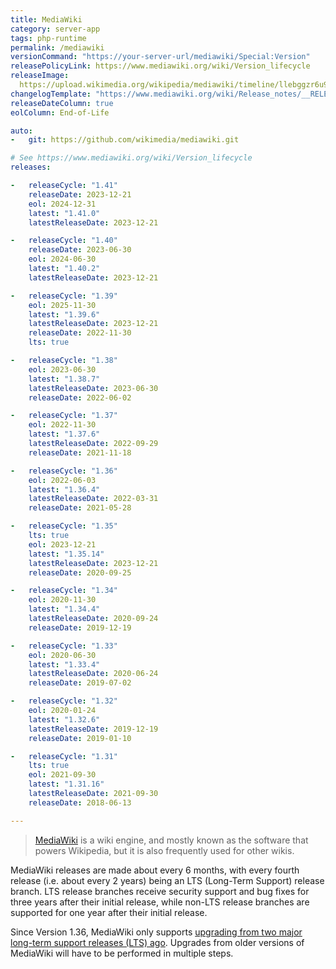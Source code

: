 ```yaml
---
title: MediaWiki
category: server-app
tags: php-runtime
permalink: /mediawiki
versionCommand: "https://your-server-url/mediawiki/Special:Version"
releasePolicyLink: https://www.mediawiki.org/wiki/Version_lifecycle
releaseImage: 
  https://upload.wikimedia.org/wikipedia/mediawiki/timeline/llebggzr6u9gj415qxtfcde01ij1mcd.png
changelogTemplate: "https://www.mediawiki.org/wiki/Release_notes/__RELEASE_CYCLE__"
releaseDateColumn: true
eolColumn: End-of-Life

auto:
-   git: https://github.com/wikimedia/mediawiki.git

# See https://www.mediawiki.org/wiki/Version_lifecycle
releases:

-   releaseCycle: "1.41"
    releaseDate: 2023-12-21
    eol: 2024-12-31
    latest: "1.41.0"
    latestReleaseDate: 2023-12-21

-   releaseCycle: "1.40"
    releaseDate: 2023-06-30
    eol: 2024-06-30
    latest: "1.40.2"
    latestReleaseDate: 2023-12-21

-   releaseCycle: "1.39"
    eol: 2025-11-30
    latest: "1.39.6"
    latestReleaseDate: 2023-12-21
    releaseDate: 2022-11-30
    lts: true

-   releaseCycle: "1.38"
    eol: 2023-06-30
    latest: "1.38.7"
    latestReleaseDate: 2023-06-30
    releaseDate: 2022-06-02

-   releaseCycle: "1.37"
    eol: 2022-11-30
    latest: "1.37.6"
    latestReleaseDate: 2022-09-29
    releaseDate: 2021-11-18

-   releaseCycle: "1.36"
    eol: 2022-06-03
    latest: "1.36.4"
    latestReleaseDate: 2022-03-31
    releaseDate: 2021-05-28

-   releaseCycle: "1.35"
    lts: true
    eol: 2023-12-21
    latest: "1.35.14"
    latestReleaseDate: 2023-12-21
    releaseDate: 2020-09-25

-   releaseCycle: "1.34"
    eol: 2020-11-30
    latest: "1.34.4"
    latestReleaseDate: 2020-09-24
    releaseDate: 2019-12-19

-   releaseCycle: "1.33"
    eol: 2020-06-30
    latest: "1.33.4"
    latestReleaseDate: 2020-06-24
    releaseDate: 2019-07-02

-   releaseCycle: "1.32"
    eol: 2020-01-24
    latest: "1.32.6"
    latestReleaseDate: 2019-12-19
    releaseDate: 2019-01-10

-   releaseCycle: "1.31"
    lts: true
    eol: 2021-09-30
    latest: "1.31.16"
    latestReleaseDate: 2021-09-30
    releaseDate: 2018-06-13

---
```


> [MediaWiki](https://mediawiki.org) is a wiki engine, and mostly known as the software that powers
> Wikipedia, but it is also frequently used for other wikis.

MediaWiki releases are made about every 6 months, with every fourth release (i.e. about every 2
years) being an LTS (Long-Term Support) release branch. LTS release branches receive security
support and bug fixes for three years after their initial release, while non-LTS release branches
are supported for one year after their initial release.

Since Version 1.36, MediaWiki only supports [upgrading from two major long-term support releases
(LTS) ago](https://phabricator.wikimedia.org/T259771 "RFC: Drop support for older database upgrades on MediaWiki Phabricator").
Upgrades from older versions of MediaWiki will have to be performed in multiple steps.
